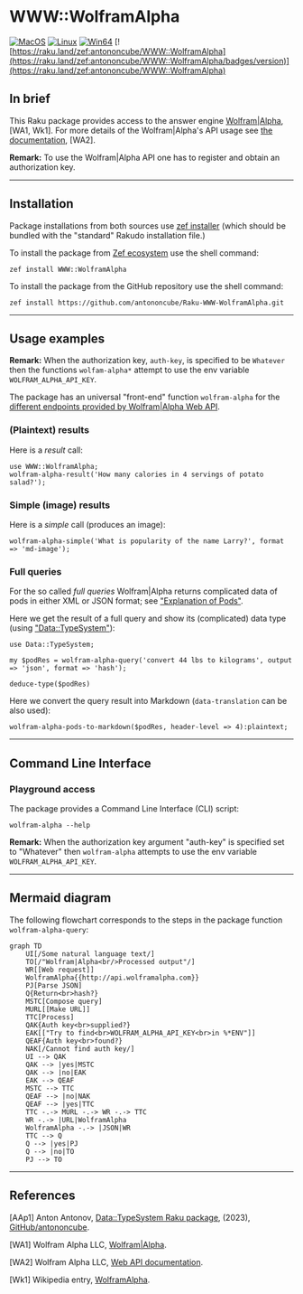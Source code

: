 # WWW::WolframAlpha

[![MacOS](https://github.com/antononcube/Raku-WWW-WolframAlpha/actions/workflows/macos.yml/badge.svg)](https://github.com/antononcube/Raku-WWW-WolframAlpha/actions/workflows/macos.yml)
[![Linux](https://github.com/antononcube/Raku-WWW-WolframAlpha/actions/workflows/linux.yml/badge.svg)](https://github.com/antononcube/Raku-WWW-WolframAlpha/actions/workflows/linux.yml)
[![Win64](https://github.com/antononcube/Raku-WWW-WolframAlpha/actions/workflows/windows.yml/badge.svg)](https://github.com/antononcube/Raku-WWW-WolframAlpha/actions/workflows/windows.yml)
[![https://raku.land/zef:antononcube/WWW::WolframAlpha](https://raku.land/zef:antononcube/WWW::WolframAlpha/badges/version)](https://raku.land/zef:antononcube/WWW::WolframAlpha)

## In brief

This Raku package provides access to the answer engine [Wolfram|Alpha](https://www.wolframalpha.com), [WA1, Wk1].
For more details of the Wolfram|Alpha's API usage see [the documentation](https://products.wolframalpha.com/api/documentation), [WA2].

**Remark:** To use the Wolfram|Alpha API one has to register and obtain an authorization key.


-----

## Installation

Package installations from both sources use [zef installer](https://github.com/ugexe/zef)
(which should be bundled with the "standard" Rakudo installation file.)

To install the package from [Zef ecosystem](https://raku.land/) use the shell command:

```
zef install WWW::WolframAlpha
```

To install the package from the GitHub repository use the shell command:

```
zef install https://github.com/antononcube/Raku-WWW-WolframAlpha.git
```

----

## Usage examples

**Remark:** When the authorization key, `auth-key`, is specified to be `Whatever`
then the functions `wolfam-alpha*` attempt to use the env variable `WOLFRAM_ALPHA_API_KEY`.

The package has an universal "front-end" function `wolfram-alpha` for the 
[different endpoints provided by Wolfram|Alpha Web API](https://products.wolframalpha.com/api/documentation).

### (Plaintext) results

Here is a _result_ call:

```perl6
use WWW::WolframAlpha;
wolfram-alpha-result('How many calories in 4 servings of potato salad?');
```

### Simple (image) results

Here is a _simple_ call (produces an image):

```perl6, results=asis
wolfram-alpha-simple('What is popularity of the name Larry?', format => 'md-image');
```

### Full queries

For the so called *full queries* Wolfram|Alpha returns complicated data of pods in either XML or JSON format;
see ["Explanation of Pods"](https://products.wolframalpha.com/api/documentation?scrollTo=explanation-of-pods).

Here we get the result of a full query and show its (complicated) data type (using ["Data::TypeSystem"](https://raku.land/zef:antononcube/Data::TypeSystem)):

```perl6
use Data::TypeSystem;

my $podRes = wolfram-alpha-query('convert 44 lbs to kilograms', output => 'json', format => 'hash');

deduce-type($podRes)
```

Here we convert the query result into Markdown (`data-translation` can be also used):

```perl6, results=asis
wolfram-alpha-pods-to-markdown($podRes, header-level => 4):plaintext;
```

-------

## Command Line Interface

### Playground access

The package provides a Command Line Interface (CLI) script:

```shell
wolfram-alpha --help
```


**Remark:** When the authorization key argument "auth-key" is specified set to "Whatever"
then `wolfram-alpha` attempts to use the env variable `WOLFRAM_ALPHA_API_KEY`.


--------

## Mermaid diagram

The following flowchart corresponds to the steps in the package function `wolfram-alpha-query`:

```mermaid
graph TD
	UI[/Some natural language text/]
	TO[/"Wolfram|Alpha<br/>Processed output"/]
	WR[[Web request]]
	WolframAlpha{{http://api.wolframalpha.com}}
	PJ[Parse JSON]
	Q{Return<br>hash?}
	MSTC[Compose query]
	MURL[[Make URL]]
	TTC[Process]
	QAK{Auth key<br>supplied?}
	EAK[["Try to find<br>WOLFRAM_ALPHA_API_KEY<br>in %*ENV"]]
	QEAF{Auth key<br>found?}
	NAK[/Cannot find auth key/]
	UI --> QAK
	QAK --> |yes|MSTC
	QAK --> |no|EAK
	EAK --> QEAF
	MSTC --> TTC
	QEAF --> |no|NAK
	QEAF --> |yes|TTC
	TTC -.-> MURL -.-> WR -.-> TTC
	WR -.-> |URL|WolframAlpha 
	WolframAlpha -.-> |JSON|WR
	TTC --> Q 
	Q --> |yes|PJ
	Q --> |no|TO
	PJ --> TO
```

--------

## References

[AAp1] Anton Antonov,
[Data::TypeSystem Raku package](https://github.com/antononcube/Raku-Data-TypeSystem),
(2023),
[GitHub/antononcube](https://github.com/antononcube).

[WA1] Wolfram Alpha LLC, [Wolfram|Alpha](https://www.wolframalpha.com). 

[WA2] Wolfram Alpha LLC, [Web API documentation](https://products.wolframalpha.com/api/documentation).

[Wk1] Wikipedia entry, [WolframAlpha](https://en.wikipedia.org/wiki/WolframAlpha).